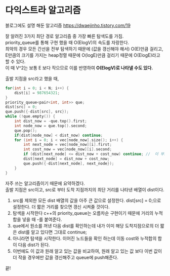 다익스트라 알고리즘
===
블로그에도 설명 해둔 알고리즘 <https://dwaejinho.tistory.com/19>

잘 알려진 3가지 최단 경로 알고리즘 중 가장 빠른 탐색도를 가짐.    
priority_queue를 통해 구현 했을 때 O(ElogV)의 속도를 자랑한다.    
최악의 경우 모든 간선을 전부 탐색하기 때문에 (값을 갱신해야 해서) O(E)만큼 걸리고,    
E만큼의 크기를 가지는 heap정렬 때문에 O(logE)만큼 걸리기 때문에 O(ElogE)라고 할 수 있다.    
이 때 V^2는 보통 E 보다 작으므로 이를 반영하여 **O(ElogV)로 나타낼 수도 있다.**

출발 지점을 src라고 했을 때,

```c++
for(int i = 0; i < N; i++) {
    dist[i] = 987654321;
}
priority_queue<pair<int, int>> que;
dist[src] = 0;
que.push({-dist[src], src});
while (!que.empty()) {
    int dist_now = -que.top().first; 
    int node_now = que.top().second;
    que.pop();
    if(dist[node_now] < dist_now) continue;
    for (int i = 0; i < vec[node_now].size(); i++) {
        int next_node = vec[node_now][i].first;
        int cost_now = vec[node_now][i].second;
        if (dist[next_node] <= dist_now + cost_now) continue; //  이 부분 실수하기 쉬움 조심 메모리 초과 나온다.
        dist[next_node] = dist_now + cost_now;
        que.push({-dist[next_node], next_node});
    }
}
```

자주 쓰는 알고리즘이기 때문에 요약하겠다.    
출발 지점은 src이고, src로 부터 도착 지점까지의 최단 거리를 나타낸 배열이 dist이다.
1. src를 제외한 모든 dist 배열의 값을 아주 큰 값으로 설정한다. dist[src] = 0;으로 설정한다. 더 짧은 거리를 찾으면 갱신 시켜줄 것이다.
2. 탐색을 시작한다 c++의 priority_queue는 오름차순 구현이기 때문에 거리의 누적합을 넣을 때 -를 붙여준다.
3. que에서 원소를 꺼낸 다음 dist를 확인하는데 내가 이미 해당 도착지점으로의 더 짧은 dist를 알고 있다면 그대로 continue;
4. 아니라면 탐색을 시작한다. 이어진 노드들을 확인 하는데 이동 cost와 누적합의 합이 다음 dist가 된다.
5. 이번에도 이 값과 원래 알고 있는 값을 비교하여, 원래 알고 있는 값 보다 이번 값이 더 작을 경우에만 값을 갱신해주고 queue에 push해준다.

끝!
